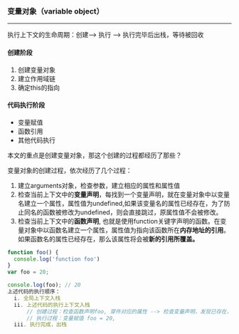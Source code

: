 ### 变量对象（variable object）
---

执行上下文的生命周期：创建--> 执行 --> 执行完毕后出栈，等待被回收

#### 创建阶段
1. 创建变量对象
2. 建立作用域链
3. 确定this的指向

#### 代码执行阶段
- 变量赋值
- 函数引用
- 其他代码执行

本文的重点是创建变量对象，那这个创建的过程都经历了那些？

变量对象的创建过程，依次经历了几个过程：

1. 建立arguments对象，检查参数，建立相应的属性和属性值
2. 检查当前上下文中的**变量声明**，每找到一个变量声明，就在变量对象中以变量名建立一个属性，属性值为undefined,如果该变量名的属性已经存在，为了防止同名的函数被修改为undefined，则会直接跳过，原属性值不会被修改。
3. 检查当前上下文中的**函数声明**, 也就是使用function关键字声明的函数。在变量对象中以函数名建立一个属性，属性值为指向该函数所在**内存地址的引用**。如果函数名的属性已经存在，那么该属性将会被**新的引用所覆盖。**

```javascript
function foo() { 
  console.log('function foo')
}
var foo = 20;

console.log(foo); // 20
上述代码的执行顺序：
  i. 全局上下文入栈
  ii. 上述代码的执行上下文入栈
      // 创建过程：检查函数声明foo, 穿件对应的属性 --> 检查变量声明，发现已存在， 跳过
      // 执行过程：变量赋值 foo = 20,
  iii. 执行完成，出栈
```